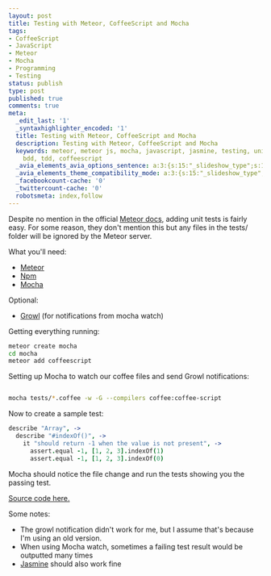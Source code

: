 ```yaml
---
layout: post
title: Testing with Meteor, CoffeeScript and Mocha
tags:
- CoffeeScript
- JavaScript
- Meteor
- Mocha
- Programming
- Testing
status: publish
type: post
published: true
comments: true
meta:
  _edit_last: '1'
  _syntaxhighlighter_encoded: '1'
  title: Testing with Meteor, CoffeeScript and Mocha
  description: Testing with Meteor, CoffeeScript and Mocha
  keywords: meteor, meteor js, mocha, javascript, jasmine, testing, unit testing,
    bdd, tdd, coffeescript
  _avia_elements_avia_options_sentence: a:3:{s:15:"_slideshow_type";s:11:"fade_slider";s:19:"_slideshow_autoplay";s:5:"false";s:19:"_slideshow_duration";s:1:"5";}
  _avia_elements_theme_compatibility_mode: a:3:{s:15:"_slideshow_type";s:11:"fade_slider";s:19:"_slideshow_autoplay";s:5:"false";s:19:"_slideshow_duration";s:1:"5";}
  _facebookcount-cache: '0'
  _twittercount-cache: '0'
  robotsmeta: index,follow
---
```

Despite no mention in the official <a href="http://docs.meteor.com/">Meteor docs</a>, adding unit tests is fairly easy. For some reason, they don't mention this but any files in the tests/ folder will be ignored by the Meteor server.

<!--more-->

What you'll need:
<ul>
	<li><a href="https://github.com/meteor/meteor">Meteor</a></li>
	<li><a href="https://github.com/isaacs/npm">Npm</a></li>
	<li><a href="https://github.com/visionmedia/mocha">Mocha</a></li>
</ul>
<div>Optional:</div>
<div>
<ul>
	<li><a href="http://growl.info/">Growl</a> (for notifications from mocha watch)</li>
</ul>
</div>
<div>Getting everything running:</div>

``` bash
meteor create mocha
cd mocha
meteor add coffeescript
```

Setting up Mocha to watch our coffee files and send Growl notifications:

``` bash

mocha tests/*.coffee -w -G --compilers coffee:coffee-script

```

Now to create a sample test:

``` coffeescript test.coffee
describe "Array", ->
  describe "#indexOf()", ->
    it "should return -1 when the value is not present", ->
      assert.equal -1, [1, 2, 3].indexOf(1)
      assert.equal -1, [1, 2, 3].indexOf(0)
```

Mocha should notice the file change and run the tests showing you the passing test.

<a href="https://github.com/skalb/meteor-examples/tree/master/mocha">Source code here.</a>

Some notes:
<ul>
	<li>The growl notification didn't work for me, but I assume that's because I'm using an old version.</li>
	<li>When using Mocha watch, sometimes a failing test result would be outputted many times</li>
	<li><a href="https://github.com/pivotal/jasmine">Jasmine</a> should also work fine</li>
</ul>
